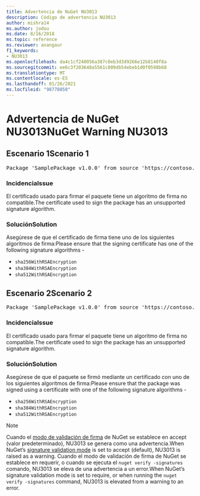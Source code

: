 ```yaml
---
title: Advertencia de NuGet NU3013
description: Código de advertencia NU3013
author: mishra14
ms.author: jodou
ms.date: 8/16/2018
ms.topic: reference
ms.reviewer: anangaur
f1_keywords:
- NU3013
ms.openlocfilehash: da4c1cf240056a387c0eb3d3d9266e12b8140f8a
ms.sourcegitcommit: ee6c3f203648a5561c809db54ebeb1d0f0598b68
ms.translationtype: MT
ms.contentlocale: es-ES
ms.lasthandoff: 01/26/2021
ms.locfileid: "98778850"
---
```

# <a name="nuget-warning-nu3013"></a><span data-ttu-id="00eb6-103">Advertencia de NuGet NU3013</span><span class="sxs-lookup"><span data-stu-id="00eb6-103">NuGet Warning NU3013</span></span>

## <a name="scenario-1"></a><span data-ttu-id="00eb6-104">Escenario 1</span><span class="sxs-lookup"><span data-stu-id="00eb6-104">Scenario 1</span></span>

<pre>Package 'SamplePackage v1.0.0' from source 'https://contoso.com/index.json': The signing certificate has an unsupported signature algorithm.</pre>

### <a name="issue"></a><span data-ttu-id="00eb6-105">Incidencia</span><span class="sxs-lookup"><span data-stu-id="00eb6-105">Issue</span></span>

<span data-ttu-id="00eb6-106">El certificado usado para firmar el paquete tiene un algoritmo de firma no compatible.</span><span class="sxs-lookup"><span data-stu-id="00eb6-106">The certificate used to sign the package has an unsupported signature algorithm.</span></span>


### <a name="solution"></a><span data-ttu-id="00eb6-107">Solución</span><span class="sxs-lookup"><span data-stu-id="00eb6-107">Solution</span></span>

<span data-ttu-id="00eb6-108">Asegúrese de que el certificado de firma tiene uno de los siguientes algoritmos de firma:</span><span class="sxs-lookup"><span data-stu-id="00eb6-108">Please ensure that the signing certificate has one of the following signature algorithms -</span></span> 
* `sha256WithRSAEncryption`
* `sha384WithRSAEncryption`
* `sha512WithRSAEncryption`



## <a name="scenario-2"></a><span data-ttu-id="00eb6-109">Escenario 2</span><span class="sxs-lookup"><span data-stu-id="00eb6-109">Scenario 2</span></span>

<pre>Package 'SamplePackage v1.0.0' from source 'https://contoso.com/index.json': The primary signature's certificate has an unsupported signature algorithm.</pre>

### <a name="issue"></a><span data-ttu-id="00eb6-110">Incidencia</span><span class="sxs-lookup"><span data-stu-id="00eb6-110">Issue</span></span>

<span data-ttu-id="00eb6-111">El certificado usado para firmar el paquete tiene un algoritmo de firma no compatible.</span><span class="sxs-lookup"><span data-stu-id="00eb6-111">The certificate used to sign the package has an unsupported signature algorithm.</span></span>


### <a name="solution"></a><span data-ttu-id="00eb6-112">Solución</span><span class="sxs-lookup"><span data-stu-id="00eb6-112">Solution</span></span>

<span data-ttu-id="00eb6-113">Asegúrese de que el paquete se firmó mediante un certificado con uno de los siguientes algoritmos de firma:</span><span class="sxs-lookup"><span data-stu-id="00eb6-113">Please ensure that the package was signed using a certificate with one of the following signature algorithms -</span></span> 
* `sha256WithRSAEncryption`
* `sha384WithRSAEncryption`
* `sha512WithRSAEncryption`


> [!Note]
> <span data-ttu-id="00eb6-114">Cuando el [modo de validación de firma](../../consume-packages/installing-signed-packages.md#configure-package-signature-requirements) de NuGet se establece en accept (valor predeterminado), NU3013 se genera como una advertencia.</span><span class="sxs-lookup"><span data-stu-id="00eb6-114">When NuGet’s [signature validation mode](../../consume-packages/installing-signed-packages.md#configure-package-signature-requirements) is set to accept (default), NU3013 is raised as a warning.</span></span> <span data-ttu-id="00eb6-115">Cuando el modo de validación de firma de NuGet se establece en requerir, o cuando se ejecuta el `nuget verify -signatures` comando, NU3013 se eleva de una advertencia a un error.</span><span class="sxs-lookup"><span data-stu-id="00eb6-115">When NuGet’s signature validation mode is set to require, or when running the `nuget verify -signatures` command, NU3013 is elevated from a warning to an error.</span></span> 
